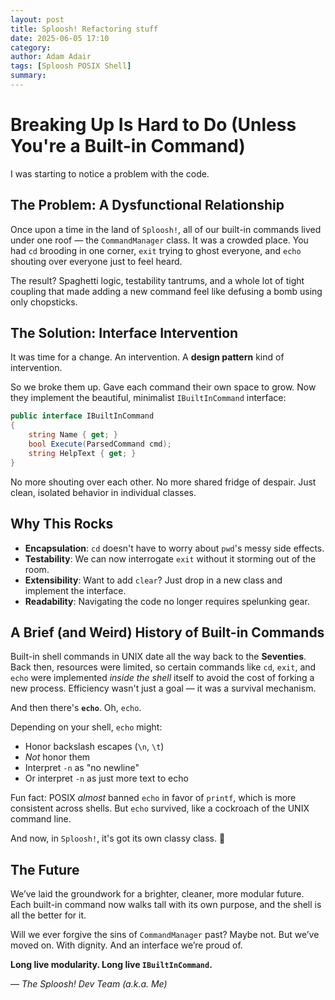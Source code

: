 ```yaml
---
layout: post
title: Sploosh! Refactoring stuff
date: 2025-06-05 17:10
category: 
author: Adam Adair
tags: [Sploosh POSIX Shell]
summary: 
---
```


# Breaking Up Is Hard to Do (Unless You're a Built-in Command)
I was starting to notice a problem with the code.

## The Problem: A Dysfunctional Relationship

Once upon a time in the land of `Sploosh!`, all of our built-in commands lived under one roof — the `CommandManager` class. It was a crowded place. You had `cd` brooding in one corner, `exit` trying to ghost everyone, and `echo` shouting over everyone just to feel heard.

The result? Spaghetti logic, testability tantrums, and a whole lot of tight coupling that made adding a new command feel like defusing a bomb using only chopsticks.

## The Solution: Interface Intervention

It was time for a change. An intervention. A **design pattern** kind of intervention.

So we broke them up. Gave each command their own space to grow. Now they implement the beautiful, minimalist `IBuiltInCommand` interface:

```csharp
public interface IBuiltInCommand
{
    string Name { get; }
    bool Execute(ParsedCommand cmd);
    string HelpText { get; }
}
```

No more shouting over each other. No more shared fridge of despair. Just clean, isolated behavior in individual classes.

## Why This Rocks

- **Encapsulation**: `cd` doesn't have to worry about `pwd`'s messy side effects.
- **Testability**: We can now interrogate `exit` without it storming out of the room.
- **Extensibility**: Want to add `clear`? Just drop in a new class and implement the interface.
- **Readability**: Navigating the code no longer requires spelunking gear.

## A Brief (and Weird) History of Built-in Commands

Built-in shell commands in UNIX date all the way back to the **Seventies**. Back then, resources were limited, so certain commands like `cd`, `exit`, and `echo` were implemented *inside the shell* itself to avoid the cost of forking a new process. Efficiency wasn't just a goal — it was a survival mechanism.

And then there's **`echo`**. Oh, `echo`.

Depending on your shell, `echo` might:
- Honor backslash escapes (`\n`, `\t`)
- *Not* honor them
- Interpret `-n` as "no newline"
- Or interpret `-n` as just more text to echo

Fun fact: POSIX *almost* banned `echo` in favor of `printf`, which is more consistent across shells. But `echo` survived, like a cockroach of the UNIX command line.

And now, in `Sploosh!`, it's got its own classy class. 🫡

## The Future

We’ve laid the groundwork for a brighter, cleaner, more modular future. Each built-in command now walks tall with its own purpose, and the shell is all the better for it.

Will we ever forgive the sins of `CommandManager` past? Maybe not. But we’ve moved on. With dignity. And an interface we’re proud of.

**Long live modularity. Long live `IBuiltInCommand`.**

— _The Sploosh! Dev Team (a.k.a. Me)_
